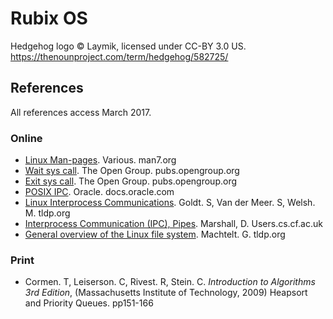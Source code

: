 # Rubix OS

Hedgehog logo © Laymik, licensed under CC-BY 3.0 US.
https://thenounproject.com/term/hedgehog/582725/

## References

All references access March 2017.

### Online

* [Linux Man-pages](http://man7.org/linux/man-pages/). Various. man7.org
* [Wait sys call](http://pubs.opengroup.org/onlinepubs/000095399/functions/waitpid.html). The Open Group. pubs.opengroup.org
* [Exit sys call](http://pubs.opengroup.org/onlinepubs/000095399/functions/exit.html). The Open Group. pubs.opengroup.org
* [POSIX IPC](https://docs.oracle.com/cd/E19455-01/806-4750/6jdqdfltf/index.html). Oracle. docs.oracle.com
* [Linux Interprocess Communications](http://tldp.org/LDP/lpg/node7.html). Goldt. S, Van der Meer. S, Welsh. M. tldp.org
* [Interprocess Communication (IPC), Pipes](https://users.cs.cf.ac.uk/Dave.Marshall/C/node23.html). Marshall, D. Users.cs.cf.ac.uk
* [General overview of the Linux file system](http://www.tldp.org/LDP/intro-linux/html/sect_03_01.html). Machtelt. G. tldp.org

### Print

* Cormen. T, Leiserson. C, Rivest. R, Stein. C. *Introduction to Algorithms 3rd Edition*,  (Massachusetts Institute of Technology, 2009) Heapsort and Priority Queues. pp151-166
